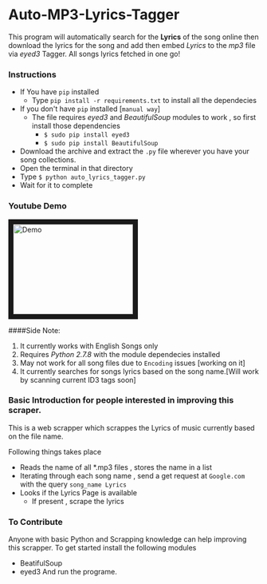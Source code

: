 Auto-MP3-Lyrics-Tagger
======================

This program will automatically search for the **Lyrics** of the song online then download the lyrics for the song and add then embed *Lyrics* to the *mp3* file via *eyed3* Tagger. All songs lyrics fetched in one go!

### Instructions
* If You have `pip` installed 
  * Type `pip install -r requirements.txt` to install all the dependecies
* If you don't have `pip` installed [`manual way`]  
  * The file requires *eyed3* and *BeautifulSoup* modules to work , so first install those dependencies
    *  `$ sudo pip install eyed3`
    *  `$ sudo pip install BeautifulSoup`
* Download the archive and extract the `.py` file wherever you have your song collections.
* Open the terminal in that directory
* Type `$ python auto_lyrics_tagger.py` 
* Wait for it to complete

### Youtube Demo
<a href="http://www.youtube.com/watch?feature=player_embedded&v=xlfLY868YSo
" target="_blank"><img src="http://img.youtube.com/vi/xlfLY868YSo/0.jpg" 
alt="Demo" width="240" height="180" border="10" /></a>

####Side Note:
1. It currently works with English Songs only 
2. Requires *Python 2.7.8* with the module dependecies installed
3. May not work for all song files due to `Encoding` issues [working on it]
4. It currently searches for songs lyrics based on the song name.[Will work by scanning current ID3 tags soon]


### Basic Introduction for people interested in improving this scraper.

This is a web scrapper which scrappes the  Lyrics of music currently based on the file name.

Following things takes place

* Reads the name of all *.mp3 files , stores the name in a list
* Iterating through each song name , send a get request at `Google.com` with the query `song_name Lyrics`
* Looks if the Lyrics Page is available
    * If present , scrape the lyrics
   
### To Contribute 

Anyone with basic Python and Scrapping knowledge can help improving this scrapper.
To get started install the following modules 
* BeatifulSoup
* eyed3
And run the programe.
